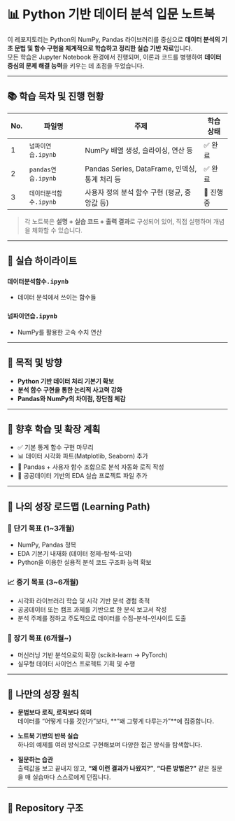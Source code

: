 # 📊 Python 기반 데이터 분석 입문 노트북

이 레포지토리는 Python의 NumPy, Pandas 라이브러리를 중심으로 **데이터 분석의 기초 문법 및 함수 구현을 체계적으로 학습하고 정리한 실습 기반 자료**입니다.  
모든 학습은 Jupyter Notebook 환경에서 진행되며, 이론과 코드를 병행하여 **데이터 중심의 문제 해결 능력**을 키우는 데 초점을 두었습니다.

---

## 📚 학습 목차 및 진행 현황

| No. | 파일명               | 주제                                              | 학습 상태   |
|-----|----------------------|---------------------------------------------------|-------------|
| 1   | `넘파이연습.ipynb`   | NumPy 배열 생성, 슬라이싱, 연산 등               | ✅ 완료     |
| 2   | `pandas연습.ipynb`  | Pandas Series, DataFrame, 인덱싱, 통계 처리 등   | ✅ 완료     |
| 3   | `데이터분석함수.ipynb` | 사용자 정의 분석 함수 구현 (평균, 중앙값 등)      | 🔄 진행 중  |

> 각 노트북은 **설명 + 실습 코드 + 출력 결과**로 구성되어 있어, 직접 실행하며 개념을 체화할 수 있습니다.

---

## 📌 실습 하이라이트

### `데이터분석함수.ipynb`

- 데이터 분석에서 쓰이는 함수들

### `넘파이연습.ipynb`

- NumPy를 활용한 고속 수치 연산

---

## 🎯 목적 및 방향

- **Python 기반 데이터 처리 기본기 확보**  
- **분석 함수 구현을 통한 논리적 사고력 강화**  
- **Pandas와 NumPy의 차이점, 장단점 체감**  

---

## 🔭 향후 학습 및 확장 계획

- ✅ 기본 통계 함수 구현 마무리  
- 📊 데이터 시각화 파트(Matplotlib, Seaborn) 추가  
- 🧠 Pandas + 사용자 함수 조합으로 분석 자동화 로직 작성  
- 📁 공공데이터 기반의 EDA 실습 프로젝트 파일 추가  

---

## 🧠 나의 성장 로드맵 (Learning Path)

### 🎯 단기 목표 (1~3개월)
- NumPy, Pandas 정복  
- EDA 기본기 내재화 (데이터 정제–탐색–요약)  
- Python을 이용한 실용적 분석 코드 구조화 능력 확보

### 📈 중기 목표 (3~6개월)
- 시각화 라이브러리 학습 및 시각 기반 분석 경험 축적  
- 공공데이터 또는 캠프 과제를 기반으로 한 분석 보고서 작성  
- 분석 주제를 정하고 주도적으로 데이터를 수집–분석–인사이트 도출

### 🚀 장기 목표 (6개월~)
- 머신러닝 기반 분석으로의 확장 (scikit-learn → PyTorch)  
- 실무형 데이터 사이언스 프로젝트 기획 및 수행  

---

## 🔑 나만의 성장 원칙

- **문법보다 로직, 로직보다 의미**  
  데이터를 “어떻게 다룰 것인가”보다, **“왜 그렇게 다루는가”**에 집중합니다.

- **노트북 기반의 반복 실습**  
  하나의 예제를 여러 방식으로 구현해보며 다양한 접근 방식을 탐색합니다.

- **질문하는 습관**  
  출력값을 보고 끝내지 않고, **“왜 이런 결과가 나왔지?”**, **“다른 방법은?”** 같은 질문을 매 실습마다 스스로에게 던집니다.


---

## 📁 Repository 구조


